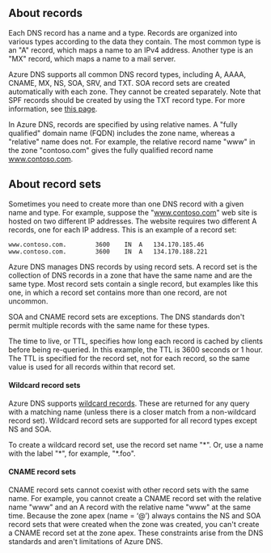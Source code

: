 ## About records

Each DNS record has a name and a type. Records are organized into various types according to the data they contain. The most common type is an "A" record, which maps a name to an IPv4 address. Another type is an "MX" record, which maps a name to a mail server.

Azure DNS supports all common DNS record types, including A, AAAA, CNAME, MX, NS, SOA, SRV, and TXT. SOA record sets  are created automatically with each zone. They cannot be created separately. Note that SPF records should be created by using the TXT record type. For more information, see [this page](http://tools.ietf.org/html/rfc7208#section-3.1).

In Azure DNS, records are specified by using relative names. A "fully qualified" domain name (FQDN) includes the zone name, whereas a "relative" name does not. For example, the relative record name "www" in the zone "contoso.com" gives the fully qualified record name www.contoso.com.

## About record sets

Sometimes you need to create more than one DNS record with a given name and type. For example, suppose the "www.contoso.com" web site is hosted on two different IP addresses. The website requires two different A records, one for each IP address. This is an example of a record set:

	www.contoso.com.		3600	IN	A	134.170.185.46
	www.contoso.com.		3600	IN	A	134.170.188.221

Azure DNS manages DNS records by using record sets. A record set is the collection of DNS records in a zone that have the same name and are the same type. Most record sets contain a single record, but examples like this one, in which a record set contains more than one record, are not uncommon.

SOA and CNAME record sets are exceptions. The DNS standards don't permit multiple records with the same name for these types.

The time to live, or TTL, specifies how long each record is cached by clients before being re-queried. In this example, the TTL is 3600 seconds or 1 hour. The TTL is specified for the record set, not for each record, so the same value is used for all records within that record set.

#### Wildcard record sets

Azure DNS supports [wildcard records](https://en.wikipedia.org/wiki/Wildcard_DNS_record). These are returned for any query with a matching name (unless there is a closer match from a non-wildcard record set). Wildcard record sets are supported for all record types except NS and SOA.  

To create a wildcard record set, use the record set name "\*". Or, use a name with the label "\*", for example, "\*.foo".

#### CNAME record sets

CNAME record sets cannot coexist with other record sets with the same name. For example, you cannot create a CNAME record set with the relative name "www" and an A record with the relative name "www" at the same time. Because the zone apex (name = ‘@’) always contains the NS and SOA record sets that were created when the zone was created, you can't create a CNAME record set at the zone apex. These constraints arise from the DNS standards and aren't limitations of Azure DNS.
